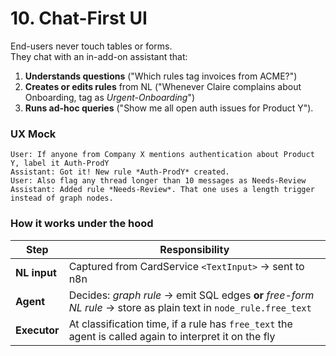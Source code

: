 # 10. Chat-First UI

End-users never touch tables or forms.  
They chat with an in-add-on assistant that:

1. **Understands questions** ("Which rules tag invoices from ACME?")  
2. **Creates or edits rules** from NL ("Whenever Claire complains about Onboarding, tag as *Urgent-Onboarding*")  
3. **Runs ad-hoc queries** ("Show me all open auth issues for Product Y").

### UX Mock

```
User: If anyone from Company X mentions authentication about Product Y, label it Auth-ProdY
Assistant: Got it! New rule *Auth-ProdY* created.
User: Also flag any thread longer than 10 messages as Needs-Review
Assistant: Added rule *Needs-Review*. That one uses a length trigger instead of graph nodes.
```

### How it works under the hood

| Step | Responsibility |
|------|----------------|
| **NL input** | Captured from CardService `<TextInput>` → sent to n8n |
| **Agent** | Decides: *graph rule* → emit SQL edges **or** *free-form NL rule* → store as plain text in `node_rule.free_text` |
| **Executor** | At classification time, if a rule has `free_text` the agent is called again to interpret it on the fly |